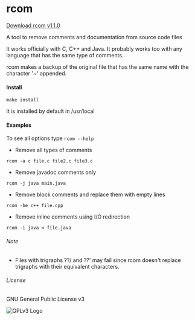 # rcom

[Download rcom v1.1.0](https://github.com/carles-garcia/comment-remover/releases/tag/v1.1.0)

A tool to remove comments and documentation from source code files

It works officially with C, C++ and Java. It probably works too with any language that has the same type of comments.

rcom makes a backup of the original file that has the same name with the character '~' appended.

#### Install

`make install`

It is installed by default in /usr/local

#### Examples

To see all options type `rcom --help`

* Remove all types of comments 

`rcom -a c file.c file2.c file3.c`

* Remove javadoc comments only

`rcom -j java main.java`

* Remove block comments and replace them with empty lines

`rcom -be c++ file.cpp`

* Remove inline comments using I/O redirection

`rcom -i java < file.java`


###### Note

* Files with trigraphs ??/ and ??' may fail since rcom doesn't replace trigraphs with their equivalent characters.


###### License

GNU General Public License v3

![GPLv3 Logo](http://www.gnu.org/graphics/gplv3-127x51.png "GPLv3 Logo")